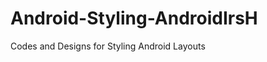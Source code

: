 Android-Styling-AndroidIrsH
===========================

Codes and Designs for Styling Android Layouts 